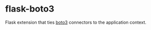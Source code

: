 # flask-boto3

Flask extension that ties [boto3](https://github.com/boto/boto3) connectors to the application context.